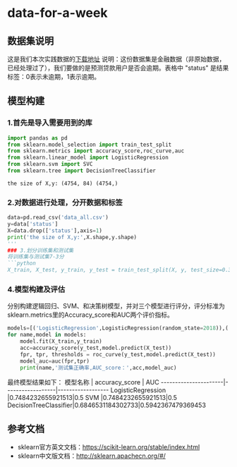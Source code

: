 # data-for-a-week
## 数据集说明
这是我们本次实践数据的[下载地址](https://pan.baidu.com/s/1dtHJiV6zMbf_fWPi-dZ95g)
说明：这份数据集是金融数据（非原始数据，已经处理过了），我们要做的是预测贷款用户是否会逾期。表格中 "status" 是结果标签：0表示未逾期，1表示逾期。
## 模型构建
### 1.首先是导入需要用到的库
```python
import pandas as pd
from sklearn.model_selection import train_test_split
from sklearn.metrics import accuracy_score,roc_curve,auc
from sklearn.linear_model import LogisticRegression
from sklearn.svm import SVC
from sklearn.tree import DecisionTreeClassifier
```
`the size of X,y: (4754, 84) (4754,)`
### 2.对数据进行处理，分开数据和标签
```python
data=pd.read_csv('data_all.csv')
y=data['status']
X=data.drop(['status'],axis=1)
print('the size of X,y:',X.shape,y.shape)
'''
### 3.划分训练集和测试集
将训练集与测试集7-3分
```python
X_train, X_test, y_train, y_test = train_test_split(X, y, test_size=0.3, random_state=2018)
```
### 4.模型构建及评估
分别构建逻辑回归、SVM、和决策树模型，并对三个模型进行评分，评分标准为sklearn.metrics里的Accuracy_score和AUC两个评价指标。
```python
models=[('LogisticRegression',LogisticRegression(random_state=2018)),('SVM',SVC(gamma='auto',random_state=2018)),('DecisionTreeClassifier',DecisionTreeClassifier(random_state=2018))]
for name,model in models:
    model.fit(X_train,y_train)
    acc=accuracy_score(y_test,model.predict(X_test))
    fpr, tpr, thresholds = roc_curve(y_test,model.predict(X_test))
    model_auc=auc(fpr,tpr)
    print(name,'测试集正确率,AUC_score：',acc,model_auc)
```
最终模型结果如下：
        模型名称       |  accuracy_score  |         AUC
----------------------|------------------|------------------
  LogisticRegression  |0.7484232655921513|0.5
          SVM         |0.7484232655921513|0.5
DecisionTreeClassifier|0.6846531184302733|0.5942367479369453
## 参考文档
- sklearn官方英文文档：https://scikit-learn.org/stable/index.html
- sklearn中文版文档：http://sklearn.apachecn.org/#/
